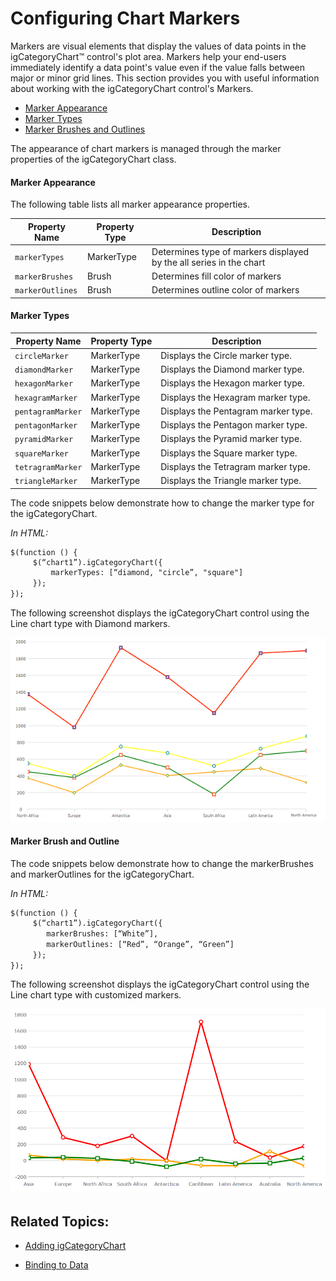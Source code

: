 ﻿<!--
|metadata|
{
    "fileName": "categorychart-configuring-chart-markers",
    "controlName": "igCategoryChart",
    "tags": ["API", "CategoryChart", "Axes"]
}
|metadata|
-->

# Configuring Chart Markers

Markers are visual elements that display the values of data points in the igCategoryChart™ control's plot area. Markers help your end-users immediately identify a data point's value even if the value falls between major or minor grid lines.
This section provides you with useful information about working with the igCategoryChart control's Markers.

- [Marker Appearance](#markerappearance)
- [Marker Types](#markertypes)
- [Marker Brushes and Outlines](#markerbrushesandoutlines)

The appearance of chart markers is managed through the marker properties of the igCategoryChart class.

#### <a id="markerappearance"/> Marker Appearance
The following table lists all marker appearance properties.


Property Name|Property Type|Description
---|---|---
`markerTypes`| MarkerType |Determines type of markers displayed by the all series in the chart
`markerBrushes` |Brush |Determines fill color of markers
`markerOutlines`|Brush|Determines outline color of markers



#### <a id="markertypes"/> Marker Types
Property Name|Property Type|Description
---|---|---
`circleMarker`|MarkerType|Displays the Circle marker type.
`diamondMarker`|MarkerType|Displays the Diamond marker type.
`hexagonMarker`|MarkerType|Displays the Hexagon marker type.
`hexagramMarker`|MarkerType|Displays the Hexagram marker type.
`pentagramMarker`|MarkerType|Displays the Pentagram marker type.
`pentagonMarker`|MarkerType|Displays the Pentagon marker type.
`pyramidMarker`|MarkerType|Displays the Pyramid marker type.
`squareMarker`|MarkerType|Displays the Square marker type.
`tetragramMarker`|MarkerType|Displays the Tetragram marker type.
`triangleMarker`|MarkerType|Displays the Triangle marker type.


The code snippets below demonstrate how to change the marker type for the igCategoryChart.

*In HTML:*

```html
$(function () {
     $(“chart1”).igCategoryChart({
	     markerTypes: [“diamond, "circle”, "square"]
     });
});
```

The following screenshot displays the igCategoryChart control using the Line chart type with Diamond markers.

![](images/categorychart-chart-markers-01.png)


#### <a id="markerbrushesandoutlines"/> Marker Brush and Outline

The code snippets below demonstrate how to change the markerBrushes and markerOutlines for the igCategoryChart.

*In HTML:*

```html
$(function () {
     $(“chart1”).igCategoryChart({
	    markerBrushes: [“White”],
	    markerOutlines: [“Red”, “Orange”, “Green”]
     });
});
```

The following screenshot displays the igCategoryChart control using the Line chart type with customized markers.

![](images/categorychart-chart-markers-02.png)

## <a id="relatedtopics"/>Related Topics:

- [Adding igCategoryChart](igcategorychart-adding.html)

- [Binding to Data](categorychart-binding-to-data.html)